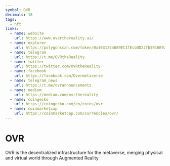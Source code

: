 ```yaml
---
symbol: OVR
decimals: 18
tags:
  - nft
links:
  - name: website
    url: https://www.overthereality.ai/
  - name: explorer
    url: https://polygonscan.com/token/0x1631244689EC1fEcbDD22fb5916E920dFC9b8D30
  - name: telegram
    url: https://t.me/OVRtheReality
  - name: twitter
    url: https://twitter.com/OVRtheReality
  - name: facebook
    url: https://facebook.com/Overmetaverse
  - name: telegram_news
    url: https://t.me/ovrannouncements
  - name: medium
    url: https://medium.com/ovrthereality
  - name: coingecko
    url: https://coingecko.com/en/coins/ovr
  - name: coinmarketcap
    url: https://coinmarketcap.com/currencies/ovr/
---
```


# OVR

OVR is the decentralized infrastructure for the metaverse, merging physical and virtual world through Augmented Reality
